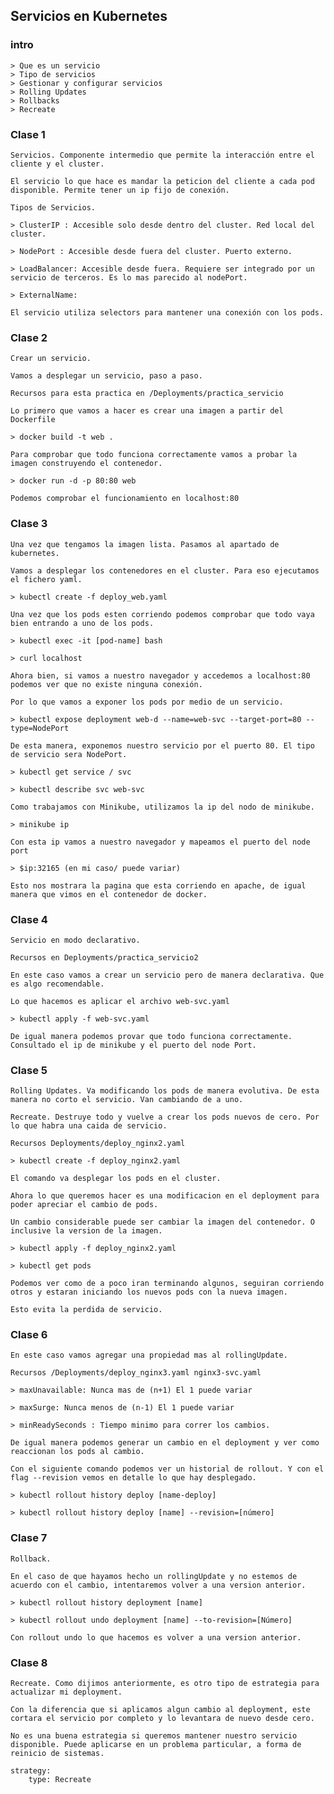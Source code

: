 ## Servicios en Kubernetes

### intro

	> Que es un servicio
	> Tipo de servicios
	> Gestionar y configurar servicios
	> Rolling Updates
	> Rollbacks
	> Recreate

### Clase 1

	Servicios. Componente intermedio que permite la interacción entre el cliente y el cluster.

	El servicio lo que hace es mandar la peticion del cliente a cada pod disponible. Permite tener un ip fijo de conexión.

	Tipos de Servicios.

	> ClusterIP : Accesible solo desde dentro del cluster. Red local del cluster.

	> NodePort : Accesible desde fuera del cluster. Puerto externo.

	> LoadBalancer: Accesible desde fuera. Requiere ser integrado por un servicio de terceros. Es lo mas parecido al nodePort.

	> ExternalName:

	El servicio utiliza selectors para mantener una conexión con los pods.

### Clase 2

	Crear un servicio.

	Vamos a desplegar un servicio, paso a paso.

	Recursos para esta practica en /Deployments/practica_servicio

	Lo primero que vamos a hacer es crear una imagen a partir del Dockerfile

	> docker build -t web .

	Para comprobar que todo funciona correctamente vamos a probar la imagen construyendo el contenedor.

	> docker run -d -p 80:80 web

	Podemos comprobar el funcionamiento en localhost:80

### Clase 3

	Una vez que tengamos la imagen lista. Pasamos al apartado de kubernetes.

	Vamos a desplegar los contenedores en el cluster. Para eso ejecutamos el fichero yaml.

	> kubectl create -f deploy_web.yaml

	Una vez que los pods esten corriendo podemos comprobar que todo vaya bien entrando a uno de los pods.

	> kubectl exec -it [pod-name] bash

	> curl localhost

	Ahora bien, si vamos a nuestro navegador y accedemos a localhost:80 podemos ver que no existe ninguna conexión.

	Por lo que vamos a exponer los pods por medio de un servicio.

	> kubectl expose deployment web-d --name=web-svc --target-port=80 --type=NodePort

	De esta manera, exponemos nuestro servicio por el puerto 80. El tipo de servicio sera NodePort.

	> kubectl get service / svc

	> kubectl describe svc web-svc

	Como trabajamos con Minikube, utilizamos la ip del nodo de minikube.

	> minikube ip

	Con esta ip vamos a nuestro navegador y mapeamos el puerto del node port

	> $ip:32165 (en mi caso/ puede variar)

	Esto nos mostrara la pagina que esta corriendo en apache, de igual manera que vimos en el contenedor de docker.

### Clase 4

	Servicio en modo declarativo.

	Recursos en Deployments/practica_servicio2

	En este caso vamos a crear un servicio pero de manera declarativa. Que es algo recomendable.

	Lo que hacemos es aplicar el archivo web-svc.yaml

	> kubectl apply -f web-svc.yaml

	De igual manera podemos provar que todo funciona correctamente. Consultado el ip de minikube y el puerto del node Port.

### Clase 5

	Rolling Updates. Va modificando los pods de manera evolutiva. De esta manera no corto el servicio. Van cambiando de a uno.

	Recreate. Destruye todo y vuelve a crear los pods nuevos de cero. Por lo que habra una caida de servicio.

	Recursos Deployments/deploy_nginx2.yaml

	> kubectl create -f deploy_nginx2.yaml

	El comando va desplegar los pods en el cluster.

	Ahora lo que queremos hacer es una modificacion en el deployment para poder apreciar el cambio de pods.

	Un cambio considerable puede ser cambiar la imagen del contenedor. O inclusive la version de la imagen.

	> kubectl apply -f deploy_nginx2.yaml

	> kubectl get pods

	Podemos ver como de a poco iran terminando algunos, seguiran corriendo otros y estaran iniciando los nuevos pods con la nueva imagen.

	Esto evita la perdida de servicio.

### Clase 6

	En este caso vamos agregar una propiedad mas al rollingUpdate.

	Recursos /Deployments/deploy_nginx3.yaml nginx3-svc.yaml

	> maxUnavailable: Nunca mas de (n+1) El 1 puede variar

	> maxSurge: Nunca menos de (n-1) El 1 puede variar

	> minReadySeconds : Tiempo minimo para correr los cambios.

	De igual manera podemos generar un cambio en el deployment y ver como reaccionan los pods al cambio.

	Con el siguiente comando podemos ver un historial de rollout. Y con el flag --revision vemos en detalle lo que hay desplegado.

	> kubectl rollout history deploy [name-deploy]

	> kubectl rollout history deploy [name] --revision=[número]

### Clase 7

	Rollback.

	En el caso de que hayamos hecho un rollingUpdate y no estemos de acuerdo con el cambio, intentaremos volver a una version anterior.

	> kubectl rollout history deployment [name]

	> kubectl rollout undo deployment [name] --to-revision=[Número]

	Con rollout undo lo que hacemos es volver a una version anterior.

### Clase 8

	Recreate. Como dijimos anteriormente, es otro tipo de estrategia para actualizar mi deployment.

	Con la diferencia que si aplicamos algun cambio al deployment, este cortara el servicio por completo y lo levantara de nuevo desde cero.

	No es una buena estrategia si queremos mantener nuestro servicio disponible. Puede aplicarse en un problema particular, a forma de reinicio de sistemas.

	strategy:
		type: Recreate
